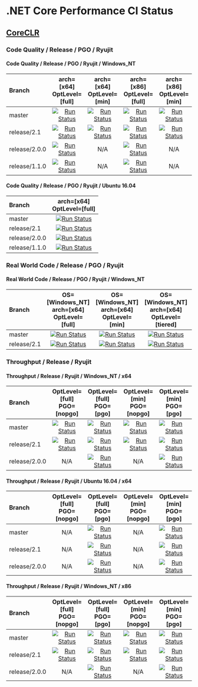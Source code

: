 # .NET Core Performance CI Status

## [CoreCLR](https://github.com/dotnet/coreclr)

### Code Quality / Release / PGO / Ryujit

#### Code Quality / Release / PGO / Ryujit / Windows_NT

| Branch        | arch=[x64]<br>OptLevel=[full]                                  | arch=[x64]<br>OptLevel=[min]                                 | arch=[x86]<br>OptLevel=[full]                                  | arch=[x86]<br>OptLevel=[min]                                 |
| :------------ | :------------------------------------------------------------: | :----------------------------------------------------------: | :------------------------------------------------------------: | :----------------------------------------------------------: |
| master        | [![Run Status][master_x64_win_full_icon]][master_x64_win_full] | [![Run Status][master_x64_win_min_icon]][master_x64_win_min] | [![Run Status][master_x86_win_full_icon]][master_x86_win_full] | [![Run Status][master_x86_win_min_icon]][master_x86_win_min] |
| release/2.1   | [![Run Status][rel2.1_x64_win_full_icon]][rel2.1_x64_win_full] | [![Run Status][rel2.1_x64_win_min_icon]][rel2.1_x64_win_min] | [![Run Status][rel2.1_x86_win_full_icon]][rel2.1_x86_win_full] | [![Run Status][rel2.1_x86_win_min_icon]][rel2.1_x86_win_min] |
| release/2.0.0 | [![Run Status][rel2.0_x64_win_full_icon]][rel2.0_x64_win_full] | N/A                                                          | [![Run Status][rel2.0_x86_win_full_icon]][rel2.0_x86_win_full] | N/A                                                          |
| release/1.1.0 | [![Run Status][rel1.1_x64_win_full_icon]][rel1.1_x64_win_full] | N/A                                                          | [![Run Status][rel1.1_x86_win_full_icon]][rel1.1_x86_win_full] | N/A                                                          |

#### Code Quality / Release / PGO / Ryujit / Ubuntu 16.04

| Branch        | arch=[x64]<br>OptLevel=[full]                                  |
| :------------ | :------------------------------------------------------------: |
| master        | [![Run Status][master_x64_nix_full_icon]][master_x64_nix_full] |
| release/2.1   | [![Run Status][rel2.1_x64_nix_full_icon]][rel2.1_x64_nix_full] |
| release/2.0.0 | [![Run Status][rel2.0_x64_nix_full_icon]][rel2.0_x64_nix_full] |
| release/1.1.0 | [![Run Status][rel1.1_x64_nix_full_icon]][rel1.1_x64_nix_full] |

[//]: # (These are the x64 links)
[master_x64_nix_full]:      https://ci2.dot.net/job/dotnet_coreclr/job/perf/job/master/job/perf_Ubuntu16.04/lastCompletedBuild/
[master_x64_nix_full_icon]: https://ci2.dot.net/job/dotnet_coreclr/job/perf/job/master/job/perf_Ubuntu16.04/lastCompletedBuild/badge/icon
[master_x64_win_full]:      https://ci2.dot.net/job/dotnet_coreclr/job/perf/job/master/job/perf_perflab_Windows_NT_x64_full_opt_ryujit/lastCompletedBuild/
[master_x64_win_full_icon]: https://ci2.dot.net/job/dotnet_coreclr/job/perf/job/master/job/perf_perflab_Windows_NT_x64_full_opt_ryujit/lastCompletedBuild/badge/icon
[master_x64_win_min]:       https://ci2.dot.net/job/dotnet_coreclr/job/perf/job/master/job/perf_perflab_Windows_NT_x64_min_opt_ryujit/lastCompletedBuild/
[master_x64_win_min_icon]:  https://ci2.dot.net/job/dotnet_coreclr/job/perf/job/master/job/perf_perflab_Windows_NT_x64_min_opt_ryujit/lastCompletedBuild/badge/icon

[rel2.1_x64_nix_full]:         https://ci2.dot.net/job/dotnet_coreclr/job/perf/job/release_2.1/job/perf_Ubuntu16.04/lastCompletedBuild/
[rel2.1_x64_nix_full_icon]:    https://ci2.dot.net/job/dotnet_coreclr/job/perf/job/release_2.1/job/perf_Ubuntu16.04/lastCompletedBuild/badge/icon
[rel2.1_x64_win_full]:         https://ci2.dot.net/job/dotnet_coreclr/job/perf/job/release_2.1/job/perf_perflab_Windows_NT_x64_full_opt_ryujit/lastCompletedBuild/
[rel2.1_x64_win_full_icon]:    https://ci2.dot.net/job/dotnet_coreclr/job/perf/job/release_2.1/job/perf_perflab_Windows_NT_x64_full_opt_ryujit/lastCompletedBuild/badge/icon
[rel2.1_x64_win_min]:          https://ci2.dot.net/job/dotnet_coreclr/job/perf/job/release_2.1/job/perf_perflab_Windows_NT_x64_min_opt_ryujit/lastCompletedBuild/
[rel2.1_x64_win_min_icon]:     https://ci2.dot.net/job/dotnet_coreclr/job/perf/job/release_2.1/job/perf_perflab_Windows_NT_x64_min_opt_ryujit/lastCompletedBuild/badge/icon

[rel2.0_x64_nix_full]:         https://ci2.dot.net/job/dotnet_coreclr/job/perf/job/release_2.0.0/job/perf_Ubuntu16.04/lastCompletedBuild/
[rel2.0_x64_nix_full_icon]:    https://ci2.dot.net/job/dotnet_coreclr/job/perf/job/release_2.0.0/job/perf_Ubuntu16.04/lastCompletedBuild/badge/icon
[rel2.0_x64_win_full]:         https://ci2.dot.net/job/dotnet_coreclr/job/perf/job/release_2.0.0/job/perf_perflab_Windows_NT_x64/lastCompletedBuild/
[rel2.0_x64_win_full_icon]:    https://ci2.dot.net/job/dotnet_coreclr/job/perf/job/release_2.0.0/job/perf_perflab_Windows_NT_x64/lastCompletedBuild/badge/icon

[rel1.1_x64_nix_full]:         https://ci2.dot.net/job/dotnet_coreclr/job/perf/job/release_1.1.0/job/perf_Ubuntu16.04/lastCompletedBuild/
[rel1.1_x64_nix_full_icon]:    https://ci2.dot.net/job/dotnet_coreclr/job/perf/job/release_1.1.0/job/perf_Ubuntu16.04/lastCompletedBuild/badge/icon
[rel1.1_x64_win_full]:         https://ci2.dot.net/job/dotnet_coreclr/job/perf/job/release_1.1.0/job/perf_perflab_Windows_NT_x64/lastCompletedBuild/
[rel1.1_x64_win_full_icon]:    https://ci2.dot.net/job/dotnet_coreclr/job/perf/job/release_1.1.0/job/perf_perflab_Windows_NT_x64/lastCompletedBuild/badge/icon

[//]: # (These are the x86 links)
[master_x86_win_full]:      https://ci2.dot.net/job/dotnet_coreclr/job/perf/job/master/job/perf_perflab_Windows_NT_x86_full_opt_ryujit/lastCompletedBuild/
[master_x86_win_full_icon]: https://ci2.dot.net/job/dotnet_coreclr/job/perf/job/master/job/perf_perflab_Windows_NT_x86_full_opt_ryujit/lastCompletedBuild/badge/icon
[master_x86_win_min]:       https://ci2.dot.net/job/dotnet_coreclr/job/perf/job/master/job/perf_perflab_Windows_NT_x86_min_opt_ryujit/lastCompletedBuild/
[master_x86_win_min_icon]:  https://ci2.dot.net/job/dotnet_coreclr/job/perf/job/master/job/perf_perflab_Windows_NT_x86_min_opt_ryujit/lastCompletedBuild/badge/icon

[rel2.1_x86_win_full]:         https://ci2.dot.net/job/dotnet_coreclr/job/perf/job/release_2.1/job/perf_perflab_Windows_NT_x86_full_opt_ryujit/lastCompletedBuild/
[rel2.1_x86_win_full_icon]:    https://ci2.dot.net/job/dotnet_coreclr/job/perf/job/release_2.1/job/perf_perflab_Windows_NT_x86_full_opt_ryujit/lastCompletedBuild/badge/icon
[rel2.1_x86_win_min]:          https://ci2.dot.net/job/dotnet_coreclr/job/perf/job/release_2.1/job/perf_perflab_Windows_NT_x86_min_opt_ryujit/lastCompletedBuild/
[rel2.1_x86_win_min_icon]:     https://ci2.dot.net/job/dotnet_coreclr/job/perf/job/release_2.1/job/perf_perflab_Windows_NT_x86_min_opt_ryujit/lastCompletedBuild/badge/icon

[rel2.0_x86_win_full]:         https://ci2.dot.net/job/dotnet_coreclr/job/perf/job/release_2.0.0/job/perf_perflab_Windows_NT_x86/lastCompletedBuild/
[rel2.0_x86_win_full_icon]:    https://ci2.dot.net/job/dotnet_coreclr/job/perf/job/release_2.0.0/job/perf_perflab_Windows_NT_x86/lastCompletedBuild/badge/icon

[rel1.1_x86_win_full]:         https://ci2.dot.net/job/dotnet_coreclr/job/perf/job/release_1.1.0/job/perf_perflab_Windows_NT_x86/lastCompletedBuild/
[rel1.1_x86_win_full_icon]:    https://ci2.dot.net/job/dotnet_coreclr/job/perf/job/release_1.1.0/job/perf_perflab_Windows_NT_x86/lastCompletedBuild/badge/icon

### Real World Code / Release / PGO / Ryujit

#### Real World Code / Release / PGO / Ryujit / Windows_NT

| Branch      | OS=[Windows_NT]<br>arch=[x64]<br>OptLevel=[full]                                 | OS=[Windows_NT]<br>arch=[x64]<br>OptLevel=[min]                                | OS=[Windows_NT]<br>arch=[x64]<br>OptLevel=[tiered]                                   | OS=[Windows_NT]<br>arch=[x86]<br>OptLevel=[full]                                 | OS=[Windows_NT]<br>arch=[x86]<br>OptLevel=[min]                                | OS=[Windows_NT]<br>arch=[x86]<br>OptLevel=[tiered]                                   |
| :---------- | :------------------------------------------------------------------------------: | :----------------------------------------------------------------------------: | :----------------------------------------------------------------------------------: | :------------------------------------------------------------------------------: | :----------------------------------------------------------------------------: | :----------------------------------------------------------------------------------: |
| master      | [![Run Status][master_scenario_x64_win_full_icon]][master_scenario_x64_win_full] | [![Run Status][master_scenario_x64_win_min_icon]][master_scenario_x64_win_min] | [![Run Status][master_scenario_x64_win_tiered_icon]][master_scenario_x64_win_tiered] | [![Run Status][master_scenario_x86_win_full_icon]][master_scenario_x86_win_full] | [![Run Status][master_scenario_x86_win_min_icon]][master_scenario_x86_win_min] | [![Run Status][master_scenario_x86_win_tiered_icon]][master_scenario_x86_win_tiered] |
| release/2.1 | [![Run Status][rel2.1_scenario_x64_win_full_icon]][rel2.1_scenario_x64_win_full] | [![Run Status][rel2.1_scenario_x64_win_min_icon]][rel2.1_scenario_x64_win_min] | [![Run Status][rel2.1_scenario_x64_win_tiered_icon]][rel2.1_scenario_x64_win_tiered] | [![Run Status][rel2.1_scenario_x86_win_full_icon]][rel2.1_scenario_x86_win_full] | [![Run Status][rel2.1_scenario_x86_win_min_icon]][rel2.1_scenario_x86_win_min] | [![Run Status][rel2.1_scenario_x86_win_tiered_icon]][rel2.1_scenario_x86_win_tiered] |

[//]: # (These are the x64 links)
[master_scenario_x64_win_full]:          https://ci2.dot.net/job/dotnet_coreclr/job/perf/job/master/job/perf_scenarios_Windows_NT_x64_full_opt_ryujit/lastCompletedBuild/
[master_scenario_x64_win_full_icon]:     https://ci2.dot.net/job/dotnet_coreclr/job/perf/job/master/job/perf_scenarios_Windows_NT_x64_full_opt_ryujit/lastCompletedBuild/badge/icon
[master_scenario_x64_win_min]:           https://ci2.dot.net/job/dotnet_coreclr/job/perf/job/master/job/perf_scenarios_Windows_NT_x64_min_opt_ryujit/lastCompletedBuild/
[master_scenario_x64_win_min_icon]:      https://ci2.dot.net/job/dotnet_coreclr/job/perf/job/master/job/perf_scenarios_Windows_NT_x64_min_opt_ryujit/lastCompletedBuild/badge/icon
[master_scenario_x64_win_tiered]:        https://ci2.dot.net/job/dotnet_coreclr/job/perf/job/master/job/perf_scenarios_Windows_NT_x64_tiered_ryujit/lastCompletedBuild/
[master_scenario_x64_win_tiered_icon]:   https://ci2.dot.net/job/dotnet_coreclr/job/perf/job/master/job/perf_scenarios_Windows_NT_x64_tiered_ryujit/lastCompletedBuild/badge/icon

[rel2.1_scenario_x64_win_full]:          https://ci2.dot.net/job/dotnet_coreclr/job/perf/job/release_2.1/job/perf_scenarios_Windows_NT_x64_full_opt_ryujit/lastCompletedBuild/
[rel2.1_scenario_x64_win_full_icon]:     https://ci2.dot.net/job/dotnet_coreclr/job/perf/job/release_2.1/job/perf_scenarios_Windows_NT_x64_full_opt_ryujit/lastCompletedBuild/badge/icon
[rel2.1_scenario_x64_win_min]:           https://ci2.dot.net/job/dotnet_coreclr/job/perf/job/release_2.1/job/perf_scenarios_Windows_NT_x64_min_opt_ryujit/lastCompletedBuild/
[rel2.1_scenario_x64_win_min_icon]:      https://ci2.dot.net/job/dotnet_coreclr/job/perf/job/release_2.1/job/perf_scenarios_Windows_NT_x64_min_opt_ryujit/lastCompletedBuild/badge/icon
[rel2.1_scenario_x64_win_tiered]:        https://ci2.dot.net/job/dotnet_coreclr/job/perf/job/release_2.1/job/perf_scenarios_Windows_NT_x64_tiered_ryujit/lastCompletedBuild/
[rel2.1_scenario_x64_win_tiered_icon]:   https://ci2.dot.net/job/dotnet_coreclr/job/perf/job/release_2.1/job/perf_scenarios_Windows_NT_x64_tiered_ryujit/lastCompletedBuild/badge/icon

[//]: # (These are the x86 links)
[master_scenario_x86_win_full]:          https://ci2.dot.net/job/dotnet_coreclr/job/perf/job/master/job/perf_scenarios_Windows_NT_x86_full_opt_ryujit/lastCompletedBuild/
[master_scenario_x86_win_full_icon]:     https://ci2.dot.net/job/dotnet_coreclr/job/perf/job/master/job/perf_scenarios_Windows_NT_x86_full_opt_ryujit/lastCompletedBuild/badge/icon
[master_scenario_x86_win_min]:           https://ci2.dot.net/job/dotnet_coreclr/job/perf/job/master/job/perf_scenarios_Windows_NT_x86_min_opt_ryujit/lastCompletedBuild/
[master_scenario_x86_win_min_icon]:      https://ci2.dot.net/job/dotnet_coreclr/job/perf/job/master/job/perf_scenarios_Windows_NT_x86_min_opt_ryujit/lastCompletedBuild/badge/icon
[master_scenario_x86_win_tiered]:        https://ci2.dot.net/job/dotnet_coreclr/job/perf/job/master/job/perf_scenarios_Windows_NT_x86_tiered_ryujit/lastCompletedBuild/
[master_scenario_x86_win_tiered_icon]:   https://ci2.dot.net/job/dotnet_coreclr/job/perf/job/master/job/perf_scenarios_Windows_NT_x86_tiered_ryujit/lastCompletedBuild/badge/icon

[rel2.1_scenario_x86_win_full]:          https://ci2.dot.net/job/dotnet_coreclr/job/perf/job/release_2.1/job/perf_scenarios_Windows_NT_x86_full_opt_ryujit/lastCompletedBuild/
[rel2.1_scenario_x86_win_full_icon]:     https://ci2.dot.net/job/dotnet_coreclr/job/perf/job/release_2.1/job/perf_scenarios_Windows_NT_x86_full_opt_ryujit/lastCompletedBuild/badge/icon
[rel2.1_scenario_x86_win_min]:           https://ci2.dot.net/job/dotnet_coreclr/job/perf/job/release_2.1/job/perf_scenarios_Windows_NT_x86_min_opt_ryujit/lastCompletedBuild/
[rel2.1_scenario_x86_win_min_icon]:      https://ci2.dot.net/job/dotnet_coreclr/job/perf/job/release_2.1/job/perf_scenarios_Windows_NT_x86_min_opt_ryujit/lastCompletedBuild/badge/icon
[rel2.1_scenario_x86_win_tiered]:        https://ci2.dot.net/job/dotnet_coreclr/job/perf/job/release_2.1/job/perf_scenarios_Windows_NT_x86_tiered_ryujit/lastCompletedBuild/
[rel2.1_scenario_x86_win_tiered_icon]:   https://ci2.dot.net/job/dotnet_coreclr/job/perf/job/release_2.1/job/perf_scenarios_Windows_NT_x86_tiered_ryujit/lastCompletedBuild/badge/icon

### Throughput / Release / Ryujit

#### Throughput / Release / Ryujit / Windows_NT / x64

| Branch        | OptLevel=[full]<br>PGO=[nopgo]                                                   | OptLevel=[full]<br>PGO=[pgo]                                                 | OptLevel=[min]<br>PGO=[nopgo]                                                  | OptLevel=[min]<br>PGO=[pgo]                                                |
| :------------ | :------------------------------------------------------------------------------: | :--------------------------------------------------------------------------: | :----------------------------------------------------------------------------: | :------------------------------------------------------------------------: |
| master        | [![Run Status][master_TP_x64_win_full_nopgo_icon]][master_TP_x64_win_full_nopgo] | [![Run Status][master_TP_x64_win_full_pgo_icon]][master_TP_x64_win_full_pgo] | [![Run Status][master_TP_x64_win_min_nopgo_icon]][master_TP_x64_win_min_nopgo] | [![Run Status][master_TP_x64_win_min_pgo_icon]][master_TP_x64_win_min_pgo] |
| release/2.1   | [![Run Status][rel2.1_TP_x64_win_full_nopgo_icon]][rel2.1_TP_x64_win_full_nopgo] | [![Run Status][rel2.1_TP_x64_win_full_pgo_icon]][rel2.1_TP_x64_win_full_pgo] | [![Run Status][rel2.1_TP_x64_win_min_nopgo_icon]][rel2.1_TP_x64_win_min_nopgo] | [![Run Status][rel2.1_TP_x64_win_min_pgo_icon]][rel2.1_TP_x64_win_min_pgo] |
| release/2.0.0 | N/A                                                                              | [![Run Status][rel2.0_TP_x64_win_full_pgo_icon]][rel2.0_TP_x64_win_full_pgo] | N/A                                                                            | [![Run Status][rel2.0_TP_x64_win_min_pgo_icon]][rel2.0_TP_x64_win_min_pgo] |

#### Throughput / Release / Ryujit / Ubuntu 16.04 / x64

| Branch        | OptLevel=[full]<br>PGO=[nopgo] | OptLevel=[full]<br>PGO=[pgo]                                                 | OptLevel=[min]<br>PGO=[nopgo] | OptLevel=[min]<br>PGO=[pgo]                                                |
| :------------ | :----------------------------: | :--------------------------------------------------------------------------: | :---------------------------: | :------------------------------------------------------------------------: |
| master        | N/A                            | [![Run Status][master_TP_x64_nix_full_pgo_icon]][master_TP_x64_nix_full_pgo] | N/A                           | [![Run Status][master_TP_x64_nix_min_pgo_icon]][master_TP_x64_nix_min_pgo] |
| release/2.1   | N/A                            | [![Run Status][rel2.1_TP_x64_nix_full_pgo_icon]][rel2.1_TP_x64_nix_full_pgo] | N/A                           | [![Run Status][rel2.1_TP_x64_nix_min_pgo_icon]][rel2.1_TP_x64_nix_min_pgo] |
| release/2.0.0 | N/A                            | [![Run Status][rel2.0_TP_x64_nix_full_pgo_icon]][rel2.0_TP_x64_nix_full_pgo] | N/A                           | [![Run Status][rel2.0_TP_x64_nix_min_pgo_icon]][rel2.0_TP_x64_nix_min_pgo] |

[//]: # (These are the x64 links)
[master_TP_x64_nix_full_pgo]:           https://ci2.dot.net/job/dotnet_coreclr/job/perf/job/master/job/perf_throughput_Ubuntu14.04_full_opt/lastCompletedBuild/
[master_TP_x64_nix_full_pgo_icon]:      https://ci2.dot.net/job/dotnet_coreclr/job/perf/job/master/job/perf_throughput_Ubuntu14.04_full_opt/lastCompletedBuild/badge/icon
[master_TP_x64_nix_min_pgo]:            https://ci2.dot.net/job/dotnet_coreclr/job/perf/job/master/job/perf_throughput_Ubuntu14.04_min_opt/lastCompletedBuild/
[master_TP_x64_nix_min_pgo_icon]:       https://ci2.dot.net/job/dotnet_coreclr/job/perf/job/master/job/perf_throughput_Ubuntu14.04_min_opt/lastCompletedBuild/badge/icon
[master_TP_x64_win_full_nopgo]:         https://ci2.dot.net/job/dotnet_coreclr/job/perf/job/master/job/perf_throughput_perflab_Windows_NT_x64_full_opt_ryujit_nopgo/lastCompletedBuild/
[master_TP_x64_win_full_nopgo_icon]:    https://ci2.dot.net/job/dotnet_coreclr/job/perf/job/master/job/perf_throughput_perflab_Windows_NT_x64_full_opt_ryujit_nopgo/lastCompletedBuild/badge/icon
[master_TP_x64_win_full_pgo]:           https://ci2.dot.net/job/dotnet_coreclr/job/perf/job/master/job/perf_throughput_perflab_Windows_NT_x64_full_opt_ryujit_pgo/lastCompletedBuild/
[master_TP_x64_win_full_pgo_icon]:      https://ci2.dot.net/job/dotnet_coreclr/job/perf/job/master/job/perf_throughput_perflab_Windows_NT_x64_full_opt_ryujit_pgo/lastCompletedBuild/badge/icon
[master_TP_x64_win_min_nopgo]:          https://ci2.dot.net/job/dotnet_coreclr/job/perf/job/master/job/perf_throughput_perflab_Windows_NT_x64_min_opt_ryujit_nopgo/lastCompletedBuild/
[master_TP_x64_win_min_nopgo_icon]:     https://ci2.dot.net/job/dotnet_coreclr/job/perf/job/master/job/perf_throughput_perflab_Windows_NT_x64_min_opt_ryujit_nopgo/lastCompletedBuild/badge/icon
[master_TP_x64_win_min_pgo]:            https://ci2.dot.net/job/dotnet_coreclr/job/perf/job/master/job/perf_throughput_perflab_Windows_NT_x64_min_opt_ryujit_pgo/lastCompletedBuild/
[master_TP_x64_win_min_pgo_icon]:       https://ci2.dot.net/job/dotnet_coreclr/job/perf/job/master/job/perf_throughput_perflab_Windows_NT_x64_min_opt_ryujit_pgo/lastCompletedBuild/badge/icon

[rel2.1_TP_x64_nix_full_pgo]:          https://ci2.dot.net/job/dotnet_coreclr/job/perf/job/release_2.1/job/perf_throughput_Ubuntu14.04_full_opt/lastCompletedBuild/
[rel2.1_TP_x64_nix_full_pgo_icon]:     https://ci2.dot.net/job/dotnet_coreclr/job/perf/job/release_2.1/job/perf_throughput_Ubuntu14.04_full_opt/lastCompletedBuild/badge/icon
[rel2.1_TP_x64_nix_min_pgo]:           https://ci2.dot.net/job/dotnet_coreclr/job/perf/job/release_2.1/job/perf_throughput_Ubuntu14.04_min_opt/lastCompletedBuild/
[rel2.1_TP_x64_nix_min_pgo_icon]:      https://ci2.dot.net/job/dotnet_coreclr/job/perf/job/release_2.1/job/perf_throughput_Ubuntu14.04_min_opt/lastCompletedBuild/badge/icon
[rel2.1_TP_x64_win_full_nopgo]:        https://ci2.dot.net/job/dotnet_coreclr/job/perf/job/release_2.1/job/perf_throughput_perflab_Windows_NT_x64_full_opt_ryujit_nopgo/lastCompletedBuild/
[rel2.1_TP_x64_win_full_nopgo_icon]:   https://ci2.dot.net/job/dotnet_coreclr/job/perf/job/release_2.1/job/perf_throughput_perflab_Windows_NT_x64_full_opt_ryujit_nopgo/lastCompletedBuild/badge/icon
[rel2.1_TP_x64_win_full_pgo]:          https://ci2.dot.net/job/dotnet_coreclr/job/perf/job/release_2.1/job/perf_throughput_perflab_Windows_NT_x64_full_opt_ryujit_pgo/lastCompletedBuild/
[rel2.1_TP_x64_win_full_pgo_icon]:     https://ci2.dot.net/job/dotnet_coreclr/job/perf/job/release_2.1/job/perf_throughput_perflab_Windows_NT_x64_full_opt_ryujit_pgo/lastCompletedBuild/badge/icon
[rel2.1_TP_x64_win_min_nopgo]:         https://ci2.dot.net/job/dotnet_coreclr/job/perf/job/release_2.1/job/perf_throughput_perflab_Windows_NT_x64_min_opt_ryujit_nopgo/lastCompletedBuild/
[rel2.1_TP_x64_win_min_nopgo_icon]:    https://ci2.dot.net/job/dotnet_coreclr/job/perf/job/release_2.1/job/perf_throughput_perflab_Windows_NT_x64_min_opt_ryujit_nopgo/lastCompletedBuild/badge/icon
[rel2.1_TP_x64_win_min_pgo]:           https://ci2.dot.net/job/dotnet_coreclr/job/perf/job/release_2.1/job/perf_throughput_perflab_Windows_NT_x64_min_opt_ryujit_pgo/lastCompletedBuild/
[rel2.1_TP_x64_win_min_pgo_icon]:      https://ci2.dot.net/job/dotnet_coreclr/job/perf/job/release_2.1/job/perf_throughput_perflab_Windows_NT_x64_min_opt_ryujit_pgo/lastCompletedBuild/badge/icon

[rel2.0_TP_x64_nix_full_pgo]:          https://ci2.dot.net/job/dotnet_coreclr/job/perf/job/release_2.0.0/job/perf_throughput_Ubuntu16.04_full_opt/lastCompletedBuild/
[rel2.0_TP_x64_nix_full_pgo_icon]:     https://ci2.dot.net/job/dotnet_coreclr/job/perf/job/release_2.0.0/job/perf_throughput_Ubuntu16.04_full_opt/lastCompletedBuild/badge/icon
[rel2.0_TP_x64_nix_min_pgo]:           https://ci2.dot.net/job/dotnet_coreclr/job/perf/job/release_2.0.0/job/perf_throughput_Ubuntu16.04_min_opt/lastCompletedBuild/
[rel2.0_TP_x64_nix_min_pgo_icon]:      https://ci2.dot.net/job/dotnet_coreclr/job/perf/job/release_2.0.0/job/perf_throughput_Ubuntu16.04_min_opt/lastCompletedBuild/badge/icon
[rel2.0_TP_x64_win_full_pgo]:          https://ci2.dot.net/job/dotnet_coreclr/job/perf/job/release_2.0.0/job/perf_throughput_perflab_Windows_NT_x64_full_opt/lastCompletedBuild/
[rel2.0_TP_x64_win_full_pgo_icon]:     https://ci2.dot.net/job/dotnet_coreclr/job/perf/job/release_2.0.0/job/perf_throughput_perflab_Windows_NT_x64_full_opt/lastCompletedBuild/badge/icon
[rel2.0_TP_x64_win_min_pgo]:           https://ci2.dot.net/job/dotnet_coreclr/job/perf/job/release_2.0.0/job/perf_throughput_perflab_Windows_NT_x64_min_opt/lastCompletedBuild/
[rel2.0_TP_x64_win_min_pgo_icon]:      https://ci2.dot.net/job/dotnet_coreclr/job/perf/job/release_2.0.0/job/perf_throughput_perflab_Windows_NT_x64_min_opt/lastCompletedBuild/badge/icon

#### Throughput / Release / Ryujit / Windows_NT / x86

| Branch        | OptLevel=[full]<br>PGO=[nopgo]                                                   | OptLevel=[full]<br>PGO=[pgo]                                                 | OptLevel=[min]<br>PGO=[nopgo]                                                  | OptLevel=[min]<br>PGO=[pgo]                                                |
| :------------ | :------------------------------------------------------------------------------: | :--------------------------------------------------------------------------: | :----------------------------------------------------------------------------: | :------------------------------------------------------------------------: |
| master        | [![Run Status][master_TP_x86_win_full_nopgo_icon]][master_TP_x86_win_full_nopgo] | [![Run Status][master_TP_x86_win_full_pgo_icon]][master_TP_x86_win_full_pgo] | [![Run Status][master_TP_x86_win_min_nopgo_icon]][master_TP_x86_win_min_nopgo] | [![Run Status][master_TP_x86_win_min_pgo_icon]][master_TP_x86_win_min_pgo] |
| release/2.1   | [![Run Status][rel2.1_TP_x86_win_full_nopgo_icon]][rel2.1_TP_x86_win_full_nopgo] | [![Run Status][rel2.1_TP_x86_win_full_pgo_icon]][rel2.1_TP_x86_win_full_pgo] | [![Run Status][rel2.1_TP_x86_win_min_nopgo_icon]][rel2.1_TP_x86_win_min_nopgo] | [![Run Status][rel2.1_TP_x86_win_min_pgo_icon]][rel2.1_TP_x86_win_min_pgo] |
| release/2.0.0 | N/A                                                                              | [![Run Status][rel2.0_TP_x86_win_full_pgo_icon]][rel2.0_TP_x86_win_full_pgo] | N/A                                                                            | [![Run Status][rel2.0_TP_x86_win_min_pgo_icon]][rel2.0_TP_x86_win_min_pgo] |

[//]: # (These are the x86 links)
[master_TP_x86_win_full_nopgo]:         https://ci2.dot.net/job/dotnet_coreclr/job/perf/job/master/job/perf_throughput_perflab_Windows_NT_x86_full_opt_ryujit_nopgo/lastCompletedBuild/
[master_TP_x86_win_full_nopgo_icon]:    https://ci2.dot.net/job/dotnet_coreclr/job/perf/job/master/job/perf_throughput_perflab_Windows_NT_x86_full_opt_ryujit_nopgo/lastCompletedBuild/badge/icon
[master_TP_x86_win_full_pgo]:           https://ci2.dot.net/job/dotnet_coreclr/job/perf/job/master/job/perf_throughput_perflab_Windows_NT_x86_full_opt_ryujit_pgo/lastCompletedBuild/
[master_TP_x86_win_full_pgo_icon]:      https://ci2.dot.net/job/dotnet_coreclr/job/perf/job/master/job/perf_throughput_perflab_Windows_NT_x86_full_opt_ryujit_pgo/lastCompletedBuild/badge/icon
[master_TP_x86_win_min_nopgo]:          https://ci2.dot.net/job/dotnet_coreclr/job/perf/job/master/job/perf_throughput_perflab_Windows_NT_x86_min_opt_ryujit_nopgo/lastCompletedBuild/
[master_TP_x86_win_min_nopgo_icon]:     https://ci2.dot.net/job/dotnet_coreclr/job/perf/job/master/job/perf_throughput_perflab_Windows_NT_x86_min_opt_ryujit_nopgo/lastCompletedBuild/badge/icon
[master_TP_x86_win_min_pgo]:            https://ci2.dot.net/job/dotnet_coreclr/job/perf/job/master/job/perf_throughput_perflab_Windows_NT_x86_min_opt_ryujit_pgo/lastCompletedBuild/
[master_TP_x86_win_min_pgo_icon]:       https://ci2.dot.net/job/dotnet_coreclr/job/perf/job/master/job/perf_throughput_perflab_Windows_NT_x86_min_opt_ryujit_pgo/lastCompletedBuild/badge/icon

[rel2.1_TP_x86_win_full_nopgo]:        https://ci2.dot.net/job/dotnet_coreclr/job/perf/job/release_2.1/job/perf_throughput_perflab_Windows_NT_x86_full_opt_ryujit_nopgo/lastCompletedBuild/
[rel2.1_TP_x86_win_full_nopgo_icon]:   https://ci2.dot.net/job/dotnet_coreclr/job/perf/job/release_2.1/job/perf_throughput_perflab_Windows_NT_x86_full_opt_ryujit_nopgo/lastCompletedBuild/badge/icon
[rel2.1_TP_x86_win_full_pgo]:          https://ci2.dot.net/job/dotnet_coreclr/job/perf/job/release_2.1/job/perf_throughput_perflab_Windows_NT_x86_full_opt_ryujit_pgo/lastCompletedBuild/
[rel2.1_TP_x86_win_full_pgo_icon]:     https://ci2.dot.net/job/dotnet_coreclr/job/perf/job/release_2.1/job/perf_throughput_perflab_Windows_NT_x86_full_opt_ryujit_pgo/lastCompletedBuild/badge/icon
[rel2.1_TP_x86_win_min_nopgo]:         https://ci2.dot.net/job/dotnet_coreclr/job/perf/job/release_2.1/job/perf_throughput_perflab_Windows_NT_x86_min_opt_ryujit_nopgo/lastCompletedBuild/
[rel2.1_TP_x86_win_min_nopgo_icon]:    https://ci2.dot.net/job/dotnet_coreclr/job/perf/job/release_2.1/job/perf_throughput_perflab_Windows_NT_x86_min_opt_ryujit_nopgo/lastCompletedBuild/badge/icon
[rel2.1_TP_x86_win_min_pgo]:           https://ci2.dot.net/job/dotnet_coreclr/job/perf/job/release_2.1/job/perf_throughput_perflab_Windows_NT_x86_min_opt_ryujit_pgo/lastCompletedBuild/
[rel2.1_TP_x86_win_min_pgo_icon]:      https://ci2.dot.net/job/dotnet_coreclr/job/perf/job/release_2.1/job/perf_throughput_perflab_Windows_NT_x86_min_opt_ryujit_pgo/lastCompletedBuild/badge/icon

[rel2.0_TP_x86_win_full_pgo]:          https://ci2.dot.net/job/dotnet_coreclr/job/perf/job/release_2.0.0/job/perf_throughput_perflab_Windows_NT_x86_full_opt/lastCompletedBuild/
[rel2.0_TP_x86_win_full_pgo_icon]:     https://ci2.dot.net/job/dotnet_coreclr/job/perf/job/release_2.0.0/job/perf_throughput_perflab_Windows_NT_x86_full_opt/lastCompletedBuild/badge/icon
[rel2.0_TP_x86_win_min_pgo]:           https://ci2.dot.net/job/dotnet_coreclr/job/perf/job/release_2.0.0/job/perf_throughput_perflab_Windows_NT_x86_min_opt/lastCompletedBuild/
[rel2.0_TP_x86_win_min_pgo_icon]:      https://ci2.dot.net/job/dotnet_coreclr/job/perf/job/release_2.0.0/job/perf_throughput_perflab_Windows_NT_x86_min_opt/lastCompletedBuild/badge/icon

